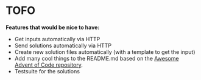 # TOFO

**Features that would be nice to have:**

- Get inputs automatically via HTTP
- Send solutions automatically via HTTP
- Create new solution files automatically (with a template to get the input)
- Add many cool things to the README.md based on the [Awesome Advent of Code repository](https://github.com/Bogdanp/awesome-advent-of-code).
- Testsuite for the solutions